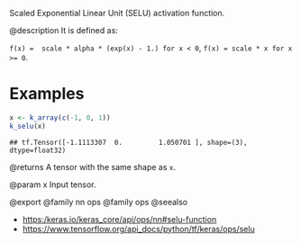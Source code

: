 Scaled Exponential Linear Unit (SELU) activation function.

@description
It is defined as:

`f(x) =  scale * alpha * (exp(x) - 1.) for x < 0`,
`f(x) = scale * x for x >= 0`.

# Examples

```r
x <- k_array(c(-1, 0, 1))
k_selu(x)
```

```
## tf.Tensor([-1.1113307  0.         1.050701 ], shape=(3), dtype=float32)
```

@returns
A tensor with the same shape as `x`.

@param x
Input tensor.

@export
@family nn ops
@family ops
@seealso
+ <https:/keras.io/keras_core/api/ops/nn#selu-function>
+ <https://www.tensorflow.org/api_docs/python/tf/keras/ops/selu>
